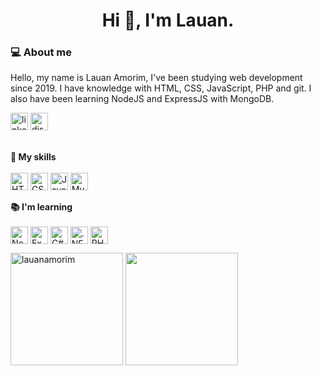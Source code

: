 <h1 align="center">Hi 👋, I'm Lauan.</h1>

### 💻 About me
<p>
Hello, my name is Lauan Amorim, I've been studying web development since 2019. I have knowledge with HTML, CSS, JavaScript, PHP and git. I also have been learning NodeJS and ExpressJS with MongoDB.
</p>
<div align="left">
<img src="https://img.shields.io/badge/linkedin-%230077B5.svg?style=for-the-badge&logo=linkedin&logoColor=white" alt="linkedin" height="28px" />
<img src="https://img.shields.io/badge/Discord-%235865F2.svg?style=for-the-badge&logo=discord&logoColor=white" alt="discord" height="28px" />
</div>
<br>
<div align="left">

<strong> 🧠 My skills </strong> <br><br>
<img align="center" src="https://img.shields.io/badge/HTML5-E34F26?style=for-the-badge&logo=html5&logoColor=white" alt="HTML5" height="28px" />
<img align="center" src="https://img.shields.io/badge/CSS3-1572B6?style=for-the-badge&logo=css3&logoColor=white" alt="CSS" height="28px" />
<img align="center" src="https://img.shields.io/badge/JavaScript-323330?style=for-the-badge&logo=javascript&logoColor=F7DF1E" alt="JavaScript" height="28px" />
<img align="center" src="https://img.shields.io/badge/mysql-%2300f.svg?style=for-the-badge&logo=mysql&logoColor=white" alt="MySQL" height="28px" /><br><br>
<strong> 📚 I'm learning </strong><br><br>
<img align="center" src="https://img.shields.io/badge/Node.js-339933?style=for-the-badge&logo=nodedotjs&logoColor=white" alt="Node" height="28px" />
<img align="center" src="https://img.shields.io/badge/Express.js-000000?style=for-the-badge&logo=express&logoColor=white" alt="Express" height="28px" />
<img align="center" src="https://img.shields.io/badge/c%23-%23239120.svg?style=for-the-badge&logo=c-sharp&logoColor=white" alt="C#" height="28px"/>
<img align="center" src="https://img.shields.io/badge/.NET-5C2D91?style=for-the-badge&logo=.net&logoColor=white" alt=".NET" height="28px" />
<img align="center" src="https://img.shields.io/badge/php-%23777BB4.svg?style=for-the-badge&logo=php&logoColor=white" alt="PHP" height="28px" />

<img align="center" height="180em" src="https://github-readme-stats.vercel.app/api?username=LauanAmorim&show_icons=true&theme=nord" alt="lauanamorim" />
<img align="center" height="180em" src="https://github-readme-stats.vercel.app/api/top-langs/?username=LauanAmorim&layout=compact&langs_count=7&theme=nord" />
</div> 
